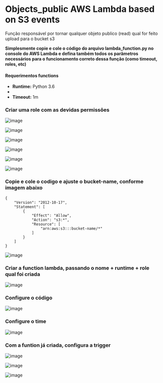 # Objects_public AWS Lambda based on S3 events

Função responsável por tornar qualquer objeto publico (read) qual for feito upload para o bucket s3

**Simplesmente copie e cole o código do arquivo lambda_function.py no console do AWS Lambda e defina também todos os parâmetros necessários para o funcionamento correto dessa função (como timeout, roles, etc)**

#### Requerimentos functions
+ **Runtime:** Python 3.6
+ 
+ **Timeout:** 1m

### Criar uma role com as devidas permissões
![image](https://user-images.githubusercontent.com/30154971/121263948-c6219b80-c88c-11eb-8c54-db5734cb662b.png)

![image](https://user-images.githubusercontent.com/30154971/121263985-d46fb780-c88c-11eb-9a2a-8d1997472481.png)

![image](https://user-images.githubusercontent.com/30154971/121264017-de91b600-c88c-11eb-9c30-cda90f6fc51c.png)

![image](https://user-images.githubusercontent.com/30154971/121264056-ef422c00-c88c-11eb-8b25-1224723b9c07.png)

![image](https://user-images.githubusercontent.com/30154971/121264102-02ed9280-c88d-11eb-9da3-6e617585f5f5.png)

![image](https://user-images.githubusercontent.com/30154971/121264128-0ed95480-c88d-11eb-88a8-09e7906cb836.png)

### Copie e cole o codigo e ajuste o bucket-name, conforme imagem abaixo 

```
{
    "Version": "2012-10-17",
    "Statement": [
        {
            "Effect": "Allow",
            "Action": "s3:*",
            "Resource": [
                "arn:aws:s3:::bucket-name/*"
            ]
        }
    ]
}
```


![image](https://user-images.githubusercontent.com/30154971/121264214-34665e00-c88d-11eb-85bd-10bddb5e044f.png)



### Criar a function lambda, passando o nome + runtime + role qual foi criada 


![image](https://user-images.githubusercontent.com/30154971/121264599-c40c0c80-c88d-11eb-88dc-2555981888c7.png)

### Configure o código

![image](https://user-images.githubusercontent.com/30154971/121265240-e2263c80-c88e-11eb-920d-c8afbaf8549e.png)

### Configure o time

![image](https://user-images.githubusercontent.com/30154971/121265385-1a2d7f80-c88f-11eb-8e3a-65da81ee4f01.png)


### Com a funtion já criada, configura a trigger

![image](https://user-images.githubusercontent.com/30154971/121263304-cc634800-c88b-11eb-9504-04ed8604b8b3.png)

![image](https://user-images.githubusercontent.com/30154971/121264805-2238ef80-c88e-11eb-825e-f4fb8a60a963.png)

![image](https://user-images.githubusercontent.com/30154971/121264875-4268ae80-c88e-11eb-8670-4f9446e2d0d7.png)




